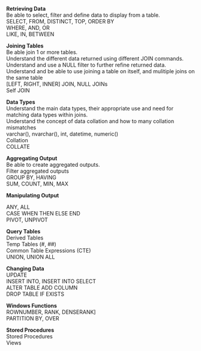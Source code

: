 **Retrieving Data**  
Be able to select, filter and define data to display from a table.  
SELECT, FROM, DISTINCT, TOP, ORDER BY  
WHERE, AND, OR  
LIKE, IN, BETWEEN

**Joining Tables**  
Be able join 1 or more tables.  
Understand the different data returned using different JOIN commands.  
Understand and use a NULL filter to further refine returned data.  
Understand and be able to use joining a table on itself, and mulitiple joins on the same table  
[LEFT, RIGHT, INNER] JOIN, NULL JOINs  
Self JOIN

**Data Types**  
Understand the main data types, their appropriate use and need for matching data types within joins.  
Understand the concept of data collation and how to many collation mismatches  
varchar(), nvarchar(), int, datetime, numeric()  
Collation  
COLLATE

**Aggregating Output**  
Be able to create aggregated outputs.  
Filter aggregated outputs  
GROUP BY, HAVING  
SUM, COUNT, MIN, MAX

**Manipulating Output**

ANY, ALL  
CASE WHEN THEN ELSE END  
PIVOT, UNPIVOT

**Query Tables**  
Derived Tables  
Temp Tables (#, ##)  
Common Table Expressions (CTE)  
UNION, UNION ALL

**Changing Data**  
UPDATE  
INSERT INTO, INSERT INTO SELECT  
ALTER TABLE ADD COLUMN  
DROP TABLE IF EXISTS

**Windows Functions**  
ROWNUMBER, RANK, DENSERANK]  
PARTITION BY, OVER

**Stored Procedures**  
Stored Procedures  
Views